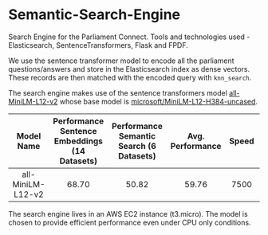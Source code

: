 # Semantic-Search-Engine

Search Engine for the Parliament Connect. Tools and technologies used - Elasticsearch, SentenceTransformers, Flask and FPDF.

We use the sentence transformer model to encode all the parliament questions/answers and store in the Elasticsearch index as dense vectors.
These records are then matched with the encoded query with `knn_search`.

The search engine makes use of the sentence transformers model 
[all-MiniLM-L12-v2](https://huggingface.co/sentence-transformers/all-MiniLM-L12-v2) 
whose base model is [microsoft/MiniLM-L12-H384-uncased](https://huggingface.co/microsoft/MiniLM-L12-H384-uncased).

|Model Name          |Performance Sentence Embeddings (14 Datasets)  |Performance Semantic Search (6 Datasets)  |Avg. Performance  |Speed  |Model Size  |
|:------------------:|:---------------------------------------------:|:----------------------------------------:|:----------------:|:-----:|:----------:|
|all-MiniLM-L12-v2   |68.70                                          |50.82                                     |59.76             |7500   |120 MB      |


The search engine lives in an AWS EC2 instance (t3.micro). The model is chosen to provide efficient performance even under CPU only conditions.
